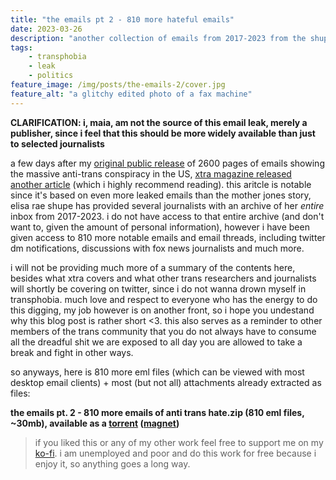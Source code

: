 ```yaml
---
title: "the emails pt 2 - 810 more hateful emails"
date: 2023-03-26
description: "another collection of emails from 2017-2023 from the shupe archive"
tags:
    - transphobia
    - leak
    - politics
feature_image: /img/posts/the-emails-2/cover.jpg
feature_alt: "a glitchy edited photo of a fax machine"
---
```


**CLARIFICATION: i, maia, am not the source of this email leak, merely a publisher, since i feel that this should be more widely available than just to selected journalists**

a few days after my [original public release](/posts/the-emails/) of 2600 pages of emails showing the massive anti-trans conspiracy in the US, [xtra magazine released another article](https://xtramagazine.com/power/detransition-terf-movement-elisa-shupe-247592) (which i highly recommend reading). 
this aritcle is notable since it's based on even more leaked emails than the mother jones story, elisa rae shupe has provided several journalists with an archive of her *entire* inbox from 2017-2023. i do not have access to that entire archive (and don't want to, given the amount of personal information),
however i have been given access to 810 more notable emails and email threads, including twitter dm notifications, discussions with fox news journalists and much more.

i will not be providing much more of a summary of the contents here, besides what xtra covers and what other trans researchers and journalists will shortly be covering on twitter, since i do not wanna drown myself in transphobia. much love and respect to everyone who has the energy to do this digging,
my job however is on another front, so i hope you undestand why this blog post is rather short <3. this also serves as a reminder to other members of the trans community that you do not always have to consume all the dreadful shit we are exposed to all day
you are allowed to take a break and fight in other ways.

so anyways, here is 810 more eml files (which can be viewed with most desktop email clients) + most (but not all) attachments already extracted as files:

**the emails pt. 2 - 810 more emails of anti trans hate.zip (810 eml files, ~30mb), available as a [torrent](/files/emails2.torrent) ([magnet](magnet:?xt=urn:btih:44f004807f862afb2d74d76df5e23506b88e5948&dn=the%20emails%20pt.%202%20-%20810%20more%20emails%20of%20anti%20trans%20hate.zip))**

> if you liked this or any of my other work feel free to support me on my [ko-fi](https://ko-fi.com/nyancrimew). i am unemployed and poor and do this work for free because i enjoy it, so anything goes a long way.